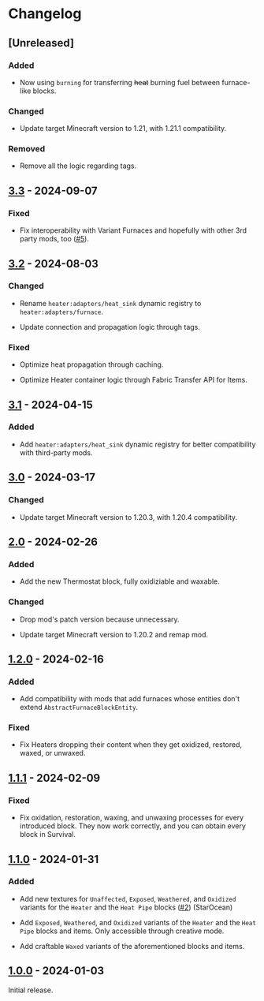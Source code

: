 # Changelog

## [Unreleased]

### Added

+ Now using `burning` for transferring ~~heat~~ burning fuel between furnace-like blocks.

### Changed

+ Update target Minecraft version to 1.21, with 1.21.1 compatibility.

### Removed

+ Remove all the logic regarding tags.

## [3.3] - 2024-09-07

### Fixed

+ Fix interoperability with Variant Furnaces and hopefully with other 3rd party mods, too ([#5](https://github.com/NivOridocs/heater/issues/5)).

## [3.2] - 2024-08-03

### Changed

+ Rename `heater:adapters/heat_sink` dynamic registry to `heater:adapters/furnace`.

+ Update connection and propagation logic through tags.

### Fixed

+ Optimize heat propagation through caching.

+ Optimize Heater container logic through Fabric Transfer API for Items.

## [3.1] - 2024-04-15

### Added

+ Add `heater:adapters/heat_sink` dynamic registry for better compatibility with third-party mods.

## [3.0] - 2024-03-17

### Changed

+ Update target Minecraft version to 1.20.3, with 1.20.4 compatibility.

## [2.0] - 2024-02-26

### Added

+ Add the new Thermostat block, fully oxidiziable and waxable.

### Changed

+ Drop mod's patch version because unnecessary.

+ Update target Minecraft version to 1.20.2 and remap mod.

## [1.2.0] - 2024-02-16

### Added

+ Add compatibility with mods that add furnaces whose entities don't extend `AbstractFurnaceBlockEntity`.

### Fixed

+ Fix Heaters dropping their content when they get oxidized, restored, waxed, or unwaxed.

## [1.1.1] - 2024-02-09

### Fixed

+ Fix oxidation, restoration, waxing, and unwaxing processes for every introduced block. They now work correctly, and you can obtain every block in Survival.

## [1.1.0] - 2024-01-31

### Added

+ Add new textures for `Unaffected`, `Exposed`, `Weathered`, and `Oxidized` variants for the `Heater` and the `Heat Pipe` blocks ([#2](https://github.com/NivOridocs/heater/pull/2)) (StarOcean)

+ Add `Exposed`, `Weathered`, and `Oxidized` variants of the `Heater` and the `Heat Pipe` blocks and items. Only accessible through creative mode.

+ Add craftable `Waxed` variants of the aforementioned blocks and items.

## [1.0.0] - 2024-01-03

Initial release.

[3.3]: https://github.com/NivOridocs/heater/releases/tag/3.3
[3.2]: https://github.com/NivOridocs/heater/releases/tag/3.2
[3.1]: https://github.com/NivOridocs/heater/releases/tag/3.1
[3.0]: https://github.com/NivOridocs/heater/releases/tag/3.0
[2.0]: https://github.com/NivOridocs/heater/releases/tag/2.0
[1.2.0]: https://github.com/NivOridocs/heater/releases/tag/1.2.0
[1.1.1]: https://github.com/NivOridocs/heater/releases/tag/1.1.1
[1.1.0]: https://github.com/NivOridocs/heater/releases/tag/1.1.0
[1.0.0]: https://github.com/NivOridocs/heater/releases/tag/1.0.0
